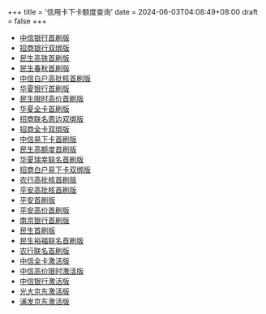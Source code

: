 +++
title = '信用卡下卡额度查询'
date = 2024-06-03T04:08:49+08:00
draft = false
+++

- [中信银行首刷版](https://credit.yhbyf.com/userInformation?code=DEFBANK300JGSF&referKey=Y01247240&creditId=259&channelId=2&t=0&name=中信银行首刷版)
- [招商银行双绑版](https://credit.yhbyf.com/userInformation?code=DEFBANK300WYV7&referKey=Y01247240&creditId=245&channelId=2&t=0&name=招商银行双绑版)
- [民生高铁首刷版](https://credit.yhbyf.com/userInformation?code=DEFBANK300OOMJ&referKey=Y01247240&creditId=313&channelId=2&t=0&name=民生高铁首刷版)
- [民生春秋首刷版](https://credit.yhbyf.com/userInformation?code=DEFBANK300S1VA&referKey=Y01247240&creditId=303&channelId=2&t=0&name=民生春秋首刷版)
- [中信白户高批核首刷版](https://credit.yhbyf.com/userInformation?code=DEFBANK3005NR9&referKey=Y01247240&creditId=280&channelId=2&t=0&name=中信白户高批核首刷版)
- [华夏银行首刷版](https://credit.yhbyf.com/userInformation?code=DEFBANK3004NTA&referKey=Y01247240&creditId=243&channelId=2&t=0&name=华夏银行首刷版)
- [民生限时高价首刷版](https://credit.yhbyf.com/userInformation?code=DEFBANK30057VO&referKey=Y01247240&creditId=315&channelId=2&t=0&name=民生限时高价首刷版)
- [华夏全卡首刷版](https://credit.yhbyf.com/userInformation?code=DEFBANK300LGW9&referKey=Y01247240&creditId=281&channelId=2&t=0&name=华夏全卡首刷版)
- [招商联名周边双绑版](https://credit.yhbyf.com/userInformation?code=DEFBANK300B0EU&referKey=Y01247240&creditId=292&channelId=2&t=0&name=招商联名周边双绑版)
- [招商全卡双绑版](https://credit.yhbyf.com/userInformation?code=DEFBANK3008240&referKey=Y01247240&creditId=294&channelId=2&t=0&name=招商全卡双绑版)
- [中信易下卡首刷版](https://credit.yhbyf.com/userInformation?code=DEFBANK300IPTT&referKey=Y01247240&creditId=255&channelId=2&t=0&name=中信易下卡首刷版)
- [民生高额度首刷版](https://credit.yhbyf.com/userInformation?code=DEFBANK300JX6Y&referKey=Y01247240&creditId=316&channelId=2&t=0&name=民生高额度首刷版)
- [华夏瑞幸联名首刷版](https://credit.yhbyf.com/userInformation?code=DEFBANK300AFQB&referKey=Y01247240&creditId=299&channelId=2&t=0&name=华夏瑞幸联名首刷版)
- [招商白户易下卡双绑版](https://credit.yhbyf.com/userInformation?code=DEFBANK3006I7W&referKey=Y01247240&creditId=295&channelId=2&t=0&name=招商白户易下卡双绑版)
- [农行高批核首刷版](https://credit.yhbyf.com/userInformation?code=DEFBANK300X6MB&referKey=Y01247240&creditId=321&channelId=2&t=0&name=农行高批核首刷版)
- [平安高批核首刷版](https://credit.yhbyf.com/userInformation?code=DEFBANK200MXV0&referKey=Y01247240&creditId=266&channelId=2&t=1&name=平安高批核首刷版)
- [平安首刷版](https://credit.yhbyf.com/userInformation?code=DEFBANK300DWDJ&referKey=Y01247240&creditId=284&channelId=2&t=0&name=平安首刷版)
- [平安高价首刷版](https://credit.yhbyf.com/userInformation?code=DEFBANK800TYSS&referKey=Y01247240&creditId=278&channelId=2&t=0&name=平安高价首刷版)
- [南京银行首刷版](https://credit.yhbyf.com/userInformation?code=DEFBANK300983N&referKey=Y01247240&creditId=271&channelId=2&t=0&name=南京银行首刷版)
- [民生首刷版](https://credit.yhbyf.com/userInformation?code=DEFBANK300XPJP&referKey=Y01247240&creditId=262&channelId=2&t=1&name=民生首刷版)
- [民生裕福联名首刷版](https://credit.yhbyf.com/userInformation?code=DEFBANK300T2D9&referKey=Y01247240&creditId=267&channelId=2&t=1&name=民生裕福联名首刷版)
- [农行联名首刷版](https://credit.yhbyf.com/userInformation?code=DEFBANK300EYF1&referKey=Y01247240&creditId=314&channelId=2&t=0&name=农行联名首刷版)
- [中信全卡激活版](https://credit.yhbyf.com/userInformation?code=DEFBANK300XJTH&referKey=Y01247240&creditId=293&channelId=2&t=0&name=中信全卡激活版)
- [中信高价限时激活版](https://credit.yhbyf.com/userInformation?code=DEFBANK200S102&referKey=Y01247240&creditId=323&channelId=2&t=0&name=中信高价限时激活版)
- [中信银行激活版](https://credit.yhbyf.com/userInformation?code=DEFBANK200ZOQC&referKey=Y01247240&creditId=239&channelId=2&t=0&name=中信银行激活版)
- [光大京东激活版](https://credit.yhbyf.com/userInformation?code=DEFBANK200ZNHZ&referKey=Y01247240&creditId=290&channelId=2&t=0&name=光大京东激活版)
- [浦发京东激活版](https://credit.yhbyf.com/userInformation?code=DEFBANK200USEW&referKey=Y01247240&creditId=209&channelId=2&t=0&name=浦发京东激活版)
